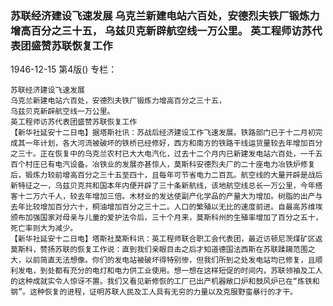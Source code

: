 ### 苏联经济建设飞速发展  乌克兰新建电站六百处，安德烈夫铁厂锻炼力增高百分之三十五，  乌兹贝克新辟航空线一万公里。  英工程师访苏代表团盛赞苏联恢复工作

1946-12-15
第4版()
专栏：

    苏联经济建设飞速发展
    乌克兰新建电站六百处，安德烈夫铁厂锻炼力增高百分之三十五，
    乌兹贝克新辟航空线一万公里。
    英工程师访苏代表团盛赞苏联恢复工作
    【新华社延安十二日电】据塔斯社讯：苏战后经济建设工作飞速发展。铁路部门已于十二月初完成其一年计划，各大河流被破坏的铁桥已经修好，西方和南方的铁路干线运货量较去年增加百分之三十。正在恢复中的乌克兰农村已大大电汽化，过去十二个月内已新建发电站六百处，一千五百个村庄已有电汽设备。冶铁业的发展亦甚惊人，莫斯科安德烈夫厂的二十座电力冶铁炉修复后，锻炼力较前增高百分之三十五至四十，且每年可节省电力二百瓦。航空线的大量开辟是战后新特征之一，乌兹贝克共和国本年内便开辟了三十条新航线，该地航空线总长一万公里，今年搭客十二万六千人，较去年增加三倍。木材业的发达使副产化学品的产量大为增加。树脂的出产与去年比较增加百分六十，桐油增加百分之三十二。人口的繁殖以无比的速度前进。自最高苏维埃颁布加强国家对母亲与儿童的爱护法令后，三十个月来，莫斯科州的生殖率增加了百分之五十，死亡率则大为减少。
    【新华社延安十二日电】塔斯社莫斯科讯：英工程师联合职工会代表团，最近访顿尼茨煤矿区返莫斯科，赞扬苏联的恢复工作说：直到我们亲眼目击之后才知道德国法西斯在苏联蹂躏范围之大，以前简直无法想像。你们的发电站被破坏得特别惨，但我们所到之处发电站均已修复，且顺利发电，到处都有充分的电灯和电力供工业使用。想一想在这样短促的时间内，苏联领袖及工人的这种成就实令人惊讶不置。我们又看见新修恢的工厂已出产机器敞口炉和鼓风炉已在“炼铁和钢”。这种恢复的进程，证明苏联人民及工人具有无穷的力量以及克服野蛮暴行的才干。
